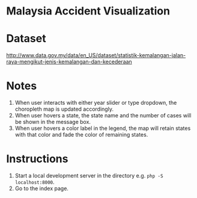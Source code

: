 # Malaysia Accident Visualization
# Dataset
http://www.data.gov.my/data/en_US/dataset/statistik-kemalangan-jalan-raya-mengikut-jenis-kemalangan-dan-kecederaan

# Notes
1. When user interacts with either year slider or type dropdown, the choropleth map is updated accordingly.
2. When user hovers a state, the state name and the number of cases will be shown in the message box.
3. When user hovers a color label in the legend, the map will retain states with that color and fade the color of remaining states.

# Instructions
1. Start a local development server in the directory e.g. `php -S localhost:8000`.
2. Go to the index page.
